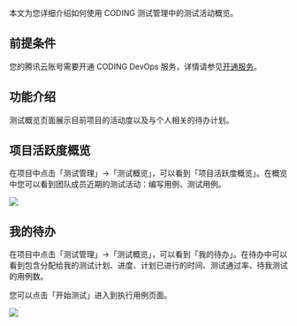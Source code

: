 本文为您详细介绍如何使用 CODING 测试管理中的测试活动概览。

## 前提条件

您的腾讯云账号需要开通 CODING DevOps 服务，详情请参见[开通服务](https://cloud.tencent.com/document/product/1115/37268)。

## 功能介绍

测试概览页面展示目前项目的活动度以及与个人相关的待办计划。

## 项目活跃度概览

在项目中点击「测试管理」->「测试概览」，可以看到「项目活跃度概览」。在概览中您可以看到团队成员近期的测试活动：编写用例、测试用例。

![](https://help-assets.codehub.cn/enterprise/20191209163725.png)

## 我的待办

在项目中点击「测试管理」->「测试概览」，可以看到「我的待办」。在待办中可以看到包含分配给我的测试计划、进度、计划已进行的时间、测试通过率、待我测试的用例数。

您可以点击「开始测试」进入到执行用例页面。

![](https://help-assets.codehub.cn/enterprise/20200724171706.png)